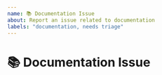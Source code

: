 ```yaml
---
name: 📚 Documentation Issue
about: Report an issue related to documentation
labels: "documentation, needs triage"
---
```


# 📚 Documentation Issue

<!-- A clear and concise description of what the issue is. -->

